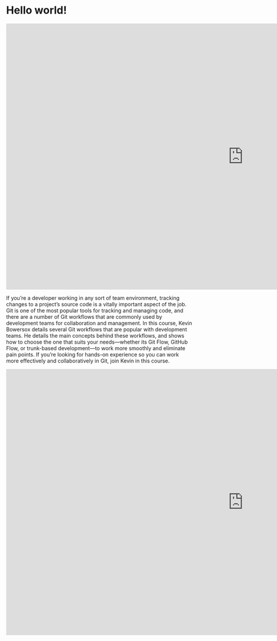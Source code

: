 <h1>Hello world!</h1>

<iframe width="1280" height="720" src="https://www.youtube.com/embed/mJ-qvsxPHpY" title="Git Tutorial For Dummies" frameborder="0" allow="accelerometer; autoplay; clipboard-write; encrypted-media; gyroscope; picture-in-picture; web-share" allowfullscreen></iframe>

If you’re a developer working in any sort of team environment, tracking changes to a project’s source code is a vitally important aspect of the job. Git is one of the most popular tools for tracking and managing code, and there are a number of Git workflows that are commonly used by development teams for collaboration and management. In this course, Kevin Bowersox details several Git workflows that are popular with development teams. He details the main concepts behind these workflows, and shows how to choose the one that suits your needs—whether its Git Flow, GitHub Flow, or trunk-based development—to work more smoothly and eliminate pain points. If you’re looking for hands-on experience so you can work more effectively and collaboratively in Git, join Kevin in this course.

<iframe width="1280" height="720" src="https://www.youtube.com/embed/USjZcfj8yxE" title="Learn Git In 15 Minutes" frameborder="0" allow="accelerometer; autoplay; clipboard-write; encrypted-media; gyroscope; picture-in-picture; web-share" allowfullscreen></iframe>
